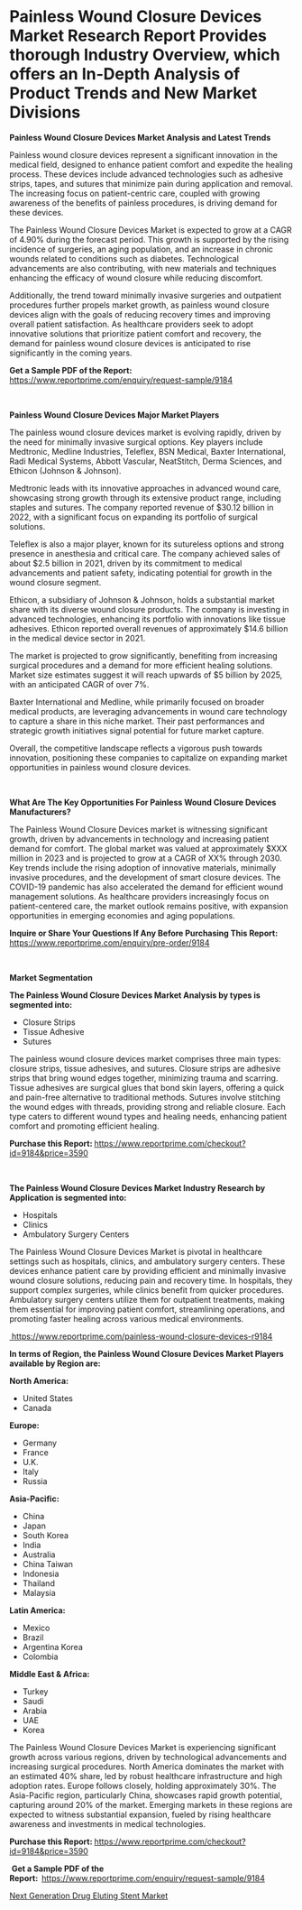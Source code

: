 <p><h1>Painless Wound Closure Devices Market Research Report Provides thorough Industry Overview, which offers an In-Depth Analysis of Product Trends and New Market Divisions</h1></p><p><strong>Painless Wound Closure Devices Market Analysis and Latest Trends</strong></p>
<p><p>Painless wound closure devices represent a significant innovation in the medical field, designed to enhance patient comfort and expedite the healing process. These devices include advanced technologies such as adhesive strips, tapes, and sutures that minimize pain during application and removal. The increasing focus on patient-centric care, coupled with growing awareness of the benefits of painless procedures, is driving demand for these devices.</p><p>The Painless Wound Closure Devices Market is expected to grow at a CAGR of 4.90% during the forecast period. This growth is supported by the rising incidence of surgeries, an aging population, and an increase in chronic wounds related to conditions such as diabetes. Technological advancements are also contributing, with new materials and techniques enhancing the efficacy of wound closure while reducing discomfort. </p><p>Additionally, the trend toward minimally invasive surgeries and outpatient procedures further propels market growth, as painless wound closure devices align with the goals of reducing recovery times and improving overall patient satisfaction. As healthcare providers seek to adopt innovative solutions that prioritize patient comfort and recovery, the demand for painless wound closure devices is anticipated to rise significantly in the coming years.</p></p>
<p><strong>Get a Sample PDF of the Report:&nbsp;</strong> <a href="https://www.reportprime.com/enquiry/request-sample/9184?utm_campaign=3085&utm_medium=2&utm_source=Github&utm_content=ia&utm_term=20032025&utm_id=painless-wound-closure-devices">https://www.reportprime.com/enquiry/request-sample/9184</a></p>
<p>&nbsp;</p>
<p><strong>Painless Wound Closure Devices Major Market Players</strong></p>
<p><p>The painless wound closure devices market is evolving rapidly, driven by the need for minimally invasive surgical options. Key players include Medtronic, Medline Industries, Teleflex, BSN Medical, Baxter International, Radi Medical Systems, Abbott Vascular, NeatStitch, Derma Sciences, and Ethicon (Johnson & Johnson).</p><p>Medtronic leads with its innovative approaches in advanced wound care, showcasing strong growth through its extensive product range, including staples and sutures. The company reported revenue of $30.12 billion in 2022, with a significant focus on expanding its portfolio of surgical solutions.</p><p>Teleflex is also a major player, known for its sutureless options and strong presence in anesthesia and critical care. The company achieved sales of about $2.5 billion in 2021, driven by its commitment to medical advancements and patient safety, indicating potential for growth in the wound closure segment.</p><p>Ethicon, a subsidiary of Johnson & Johnson, holds a substantial market share with its diverse wound closure products. The company is investing in advanced technologies, enhancing its portfolio with innovations like tissue adhesives. Ethicon reported overall revenues of approximately $14.6 billion in the medical device sector in 2021.</p><p>The market is projected to grow significantly, benefiting from increasing surgical procedures and a demand for more efficient healing solutions. Market size estimates suggest it will reach upwards of $5 billion by 2025, with an anticipated CAGR of over 7%.</p><p>Baxter International and Medline, while primarily focused on broader medical products, are leveraging advancements in wound care technology to capture a share in this niche market. Their past performances and strategic growth initiatives signal potential for future market capture.</p><p>Overall, the competitive landscape reflects a vigorous push towards innovation, positioning these companies to capitalize on expanding market opportunities in painless wound closure devices.</p></p>
<p>&nbsp;</p>
<p><strong>What Are The Key Opportunities For Painless Wound Closure Devices Manufacturers?</strong></p>
<p><p>The Painless Wound Closure Devices market is witnessing significant growth, driven by advancements in technology and increasing patient demand for comfort. The global market was valued at approximately $XXX million in 2023 and is projected to grow at a CAGR of XX% through 2030. Key trends include the rising adoption of innovative materials, minimally invasive procedures, and the development of smart closure devices. The COVID-19 pandemic has also accelerated the demand for efficient wound management solutions. As healthcare providers increasingly focus on patient-centered care, the market outlook remains positive, with expansion opportunities in emerging economies and aging populations.</p></p>
<p><strong>Inquire or Share Your Questions If Any Before Purchasing This Report:</strong> <a href="https://www.reportprime.com/enquiry/pre-order/9184?utm_campaign=3085&utm_medium=2&utm_source=Github&utm_content=ia&utm_term=20032025&utm_id=painless-wound-closure-devices">https://www.reportprime.com/enquiry/pre-order/9184</a></p>
<p>&nbsp;</p>
<p><strong>Market Segmentation</strong></p>
<p><strong>The Painless Wound Closure Devices Market Analysis by types is segmented into:</strong></p>
<p><ul><li>Closure Strips</li><li>Tissue Adhesive</li><li>Sutures</li></ul></p>
<p><p>The painless wound closure devices market comprises three main types: closure strips, tissue adhesives, and sutures. Closure strips are adhesive strips that bring wound edges together, minimizing trauma and scarring. Tissue adhesives are surgical glues that bond skin layers, offering a quick and pain-free alternative to traditional methods. Sutures involve stitching the wound edges with threads, providing strong and reliable closure. Each type caters to different wound types and healing needs, enhancing patient comfort and promoting efficient healing.</p></p>
<p><strong>Purchase this Report:&nbsp;</strong><a href="https://www.reportprime.com/checkout?id=9184&price=3590&utm_campaign=3085&utm_medium=2&utm_source=Github&utm_content=ia&utm_term=20032025&utm_id=painless-wound-closure-devices">https://www.reportprime.com/checkout?id=9184&price=3590</a></p>
<p>&nbsp;</p>
<p><strong>The Painless Wound Closure Devices Market Industry Research by Application is segmented into:</strong></p>
<p><ul><li>Hospitals</li><li>Clinics</li><li>Ambulatory Surgery Centers</li></ul></p>
<p><p>The Painless Wound Closure Devices Market is pivotal in healthcare settings such as hospitals, clinics, and ambulatory surgery centers. These devices enhance patient care by providing efficient and minimally invasive wound closure solutions, reducing pain and recovery time. In hospitals, they support complex surgeries, while clinics benefit from quicker procedures. Ambulatory surgery centers utilize them for outpatient treatments, making them essential for improving patient comfort, streamlining operations, and promoting faster healing across various medical environments.</p></p>
<p><a href="https://www.reportprime.com/painless-wound-closure-devices-r9184?utm_campaign=3085&utm_medium=2&utm_source=Github&utm_content=ia&utm_term=20032025&utm_id=painless-wound-closure-devices">&nbsp;https://www.reportprime.com/painless-wound-closure-devices-r9184</a></p>
<p><strong>In terms of Region, the Painless Wound Closure Devices Market Players available by Region are:</strong></p>
<p>
    <p> <strong> North America: </strong>
        <ul>
            <li>United States</li>
            <li>Canada</li>
        </ul>
        </p> 
    <p> <strong> Europe: </strong>
        <ul>
            <li>Germany</li>
            <li>France</li>
            <li>U.K.</li>
            <li>Italy</li>
            <li>Russia</li>
        </ul>
        </p> 
    <p> <strong> Asia-Pacific: </strong>
        <ul>
            <li>China</li>
            <li>Japan</li>
            <li>South Korea</li>
            <li>India</li>
            <li>Australia</li>
            <li>China Taiwan</li>
            <li>Indonesia</li>
            <li>Thailand</li>
            <li>Malaysia</li>
        </ul>
        </p> 
    <p> <strong> Latin America: </strong>
        <ul>
            <li>Mexico</li>
            <li>Brazil</li>
            <li>Argentina Korea</li>
            <li>Colombia</li>
        </ul>
        </p> 
    <p> <strong> Middle East & Africa: </strong>
        <ul>
            <li>Turkey</li>
            <li>Saudi</li>
            <li>Arabia</li>
            <li>UAE</li>
            <li>Korea</li>
        </ul>
    </p>
    </p>
<p><p>The Painless Wound Closure Devices Market is experiencing significant growth across various regions, driven by technological advancements and increasing surgical procedures. North America dominates the market with an estimated 40% share, led by robust healthcare infrastructure and high adoption rates. Europe follows closely, holding approximately 30%. The Asia-Pacific region, particularly China, showcases rapid growth potential, capturing around 20% of the market. Emerging markets in these regions are expected to witness substantial expansion, fueled by rising healthcare awareness and investments in medical technologies.</p></p>
<p><strong>Purchase this Report: </strong><a href="https://www.reportprime.com/checkout?id=9184&price=3590&utm_campaign=3085&utm_medium=2&utm_source=Github&utm_content=ia&utm_term=20032025&utm_id=painless-wound-closure-devices">https://www.reportprime.com/checkout?id=9184&price=3590</a></p>
<p>&nbsp;<strong>Get a Sample PDF of the Report:&nbsp;&nbsp;</strong><a href="https://www.reportprime.com/enquiry/request-sample/9184?utm_campaign=3085&utm_medium=2&utm_source=Github&utm_content=ia&utm_term=20032025&utm_id=painless-wound-closure-devices">https://www.reportprime.com/enquiry/request-sample/9184</a></p>
<p><strong></strong></p>
<p><p><a href="https://github.com/kaloyhboosh/Market-Research-Report-List-1/blob/main/next-generation-drug-eluting-stent-market.md?utm_campaign=3085&utm_medium=2&utm_source=Github&utm_content=ia&utm_term=20032025&utm_id=painless-wound-closure-devices">Next Generation Drug Eluting Stent Market</a></p></p>